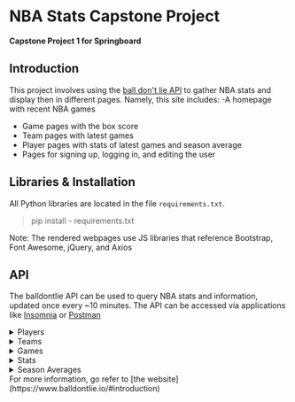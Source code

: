 # NBA Stats Capstone Project
**Capstone Project 1 for Springboard**

## Introduction
This project involves using the [ball don't lie API](https://ball-dont-lie.herokuapp.com/) to gather NBA stats and display then in different pages. Namely, this site includes:
-A homepage with recent NBA games
- Game pages with the box score
- Team pages with latest games
- Player pages with stats of latest games and season average
- Pages for signing up, logging in, and editing the user

## Libraries & Installation
All Python libraries are located in the file `requirements.txt`. 
> pip install - requirements.txt

Note: The rendered webpages use JS libraries that reference Bootstrap, Font Awesome, jQuery, and Axios

## API
The balldontlie API can be used to query NBA stats and information, updated once every ~10 minutes. The API can be accessed via applications like [Insomnia](https://insomnia.rest/) or [Postman](https://www.postman.com/)
<details>
  <summary>Players</summary>
  <strong>GET</strong> https://www.balldontlie.io/api/v1/players
</details>
<details>
  <summary>Teams</summary>
  **GET** `https://www.balldontlie.io/api/v1/teams`
</details>
<details>
  <summary>Games</summary>
  **GET** `https://www.balldontlie.io/api/v1/games`
</details>
<details>
  <summary>Stats</summary>
  **GET** `https://www.balldontlie.io/api/v1/stats`
</details>
<details>
  <summary>Season Averages</summary>
  **GET** `https://www.balldontlie.io/api/v1/season_averages`
</details>
For more information, go refer to [the website](https://www.balldontlie.io/#introduction)

## 
